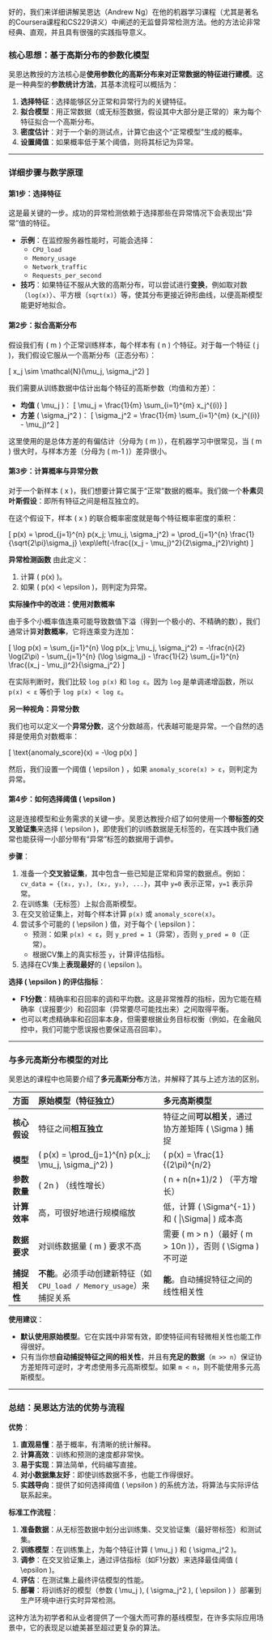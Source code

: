 好的，我们来详细讲解吴恩达（Andrew Ng）在他的机器学习课程（尤其是著名的Coursera课程和CS229讲义）中阐述的无监督异常检测方法。他的方法论非常经典、直观，并且具有很强的实践指导意义。

### 核心思想：基于高斯分布的参数化模型

吴恩达教授的方法核心是**使用参数化的高斯分布来对正常数据的特征进行建模**。这是一种典型的**参数统计方法**，其基本流程可以概括为：

1.  **选择特征**：选择能够区分正常和异常行为的关键特征。
2.  **拟合模型**：用正常数据（或无标签数据，假设其中大部分是正常的）来为每个特征拟合一个高斯分布。
3.  **密度估计**：对于一个新的测试点，计算它由这个“正常模型”生成的概率。
4.  **设置阈值**：如果概率低于某个阈值，则将其标记为异常。

---

### 详细步骤与数学原理

#### 第1步：选择特征

这是最关键的一步。成功的异常检测依赖于选择那些在异常情况下会表现出“异常”值的特征。

*   **示例**：在监控服务器性能时，可能会选择：
    *   `CPU_load`
    *   `Memory_usage`
    *   `Network_traffic`
    *   `Requests_per_second`
*   **技巧**：如果特征不服从大致的高斯分布，可以尝试进行**变换**，例如取对数（`log(x)`）、平方根（`sqrt(x)`）等，使其分布更接近钟形曲线，以便高斯模型能更好地拟合。

#### 第2步：拟合高斯分布

假设我们有 \( m \) 个正常训练样本，每个样本有 \( n \) 个特征。对于每一个特征 \( j \)，我们假设它服从一个高斯分布（正态分布）：

\[
x_j \sim \mathcal{N}(\mu_j, \sigma_j^2)
\]

我们需要从训练数据中估计出每个特征的高斯参数（均值和方差）：

*   **均值** \( \mu_j \)：
    \[
    \mu_j = \frac{1}{m} \sum_{i=1}^{m} x_j^{(i)}
    \]
*   **方差** \( \sigma_j^2 \)：
    \[
    \sigma_j^2 = \frac{1}{m} \sum_{i=1}^{m} (x_j^{(i)} - \mu_j)^2
    \]

这里使用的是总体方差的有偏估计（分母为 \( m \)），在机器学习中很常见，当 \( m \) 很大时，与样本方差（分母为 \( m-1 \)）差异很小。

#### 第3步：计算概率与异常分数

对于一个新样本 \( x \)，我们想要计算它属于“正常”数据的概率。我们做一个**朴素贝叶斯假设**：即所有特征之间是相互独立的。

在这个假设下，样本 \( x \) 的联合概率密度就是每个特征概率密度的乘积：

\[
p(x) = \prod_{j=1}^{n} p(x_j; \mu_j, \sigma_j^2) = \prod_{j=1}^{n} \frac{1}{\sqrt{2\pi}\sigma_j} \exp\left(-\frac{(x_j - \mu_j)^2}{2\sigma_j^2}\right)
\]

**异常检测函数** 由此定义：

1.  计算 \( p(x) \)。
2.  如果 \( p(x) < \epsilon \)，则判定为异常。

**实际操作中的改进：使用对数概率**

由于多个小概率值连乘可能导致数值下溢（得到一个极小的、不精确的数），我们通常计算**对数概率**，它将连乘变为连加：

\[
\log p(x) = \sum_{j=1}^{n} \log p(x_j; \mu_j, \sigma_j^2) = -\frac{n}{2} \log(2\pi) - \sum_{j=1}^{n} (\log \sigma_j) - \frac{1}{2} \sum_{j=1}^{n} \frac{(x_j - \mu_j)^2}{\sigma_j^2}
\]

在实际判断时，我们比较 `log p(x)` 和 `log ε`。因为 `log` 是单调递增函数，所以 `p(x) < ε` 等价于 `log p(x) < log ε`。

**另一种视角：异常分数**

我们也可以定义一个**异常分数**，这个分数越高，代表越可能是异常。一个自然的选择是使用负对数概率：

\[
\text{anomaly\_score}(x) = -\log p(x)
\]

然后，我们设置一个阈值 \( \epsilon \) ，如果 `anomaly_score(x) > ε`，则判定为异常。

#### 第4步：如何选择阈值 \( \epsilon \) 

这是连接模型和业务需求的关键一步。吴恩达教授介绍了如何使用一个**带标签的交叉验证集**来选择 \( \epsilon \)，即使我们的训练数据是无标签的，在实践中我们通常也能获得一小部分带有“异常”标签的数据用于调参。

**步骤**：

1.  准备一个**交叉验证集**，其中包含一些已知是正常和异常的数据点。例如：`cv_data = {(x₁, y₁), (x₂, y₂), ...}`，其中 `y=0` 表示正常，`y=1` 表示异常。
2.  在训练集（无标签）上拟合高斯模型。
3.  在交叉验证集上，对每个样本计算 `p(x)` 或 `anomaly_score(x)`。
4.  尝试多个可能的 \( \epsilon \) 值，对于每个 \( \epsilon \)：
    *   预测：如果 `p(x) < ε`，则 `y_pred = 1`（异常），否则 `y_pred = 0`（正常）。
    *   根据CV集上的真实标签 `y`，计算评估指标。
5.  选择在CV集上**表现最好**的 \( \epsilon \)。

**选择 \( \epsilon \) 的评估指标**：

*   **F1分数**：精确率和召回率的调和平均数。这是非常推荐的指标，因为它能在精确率（误报要少）和召回率（异常要尽可能找出来）之间取得平衡。
*   也可以考虑精确率和召回率本身，但需要根据业务目标权衡（例如，在金融风控中，我们可能宁愿误报也要保证高召回率）。

---

### 与多元高斯分布模型的对比

吴恩达的课程中也简要介绍了**多元高斯分布**方法，并解释了其与上述方法的区别。

| 方面           | 原始模型（特征独立）                                         | 多元高斯模型                                                 |
| :------------- | :----------------------------------------------------------- | :----------------------------------------------------------- |
| **核心假设**   | 特征之间**相互独立**                                         | 特征之间**可以相关**，通过协方差矩阵 \( \Sigma \) 捕捉       |
| **模型**       | \( p(x) = \prod_{j=1}^{n} p(x_j; \mu_j, \sigma_j^2) \)       | \( p(x) = \frac{1}{(2\pi)^{n/2}                              |
| **参数数量**   | \( 2n \) （线性增长）                                        | \( n + n(n+1)/2 \) （平方增长）                              |
| **计算效率**   | 高，可很好地进行规模缩放                                     | 低，计算 \( \Sigma^{-1} \) 和 \( \|\Sigma\| \) 成本高        |
| **数据要求**   | 对训练数据量 \( m \) 要求不高                                | 需要 \( m > n \)（最好 \( m > 10n \)），否则 \( \Sigma \) 不可逆 |
| **捕捉相关性** | **不能**。必须手动创建新特征（如 `CPU_load / Memory_usage`）来捕捉关系 | **能**。自动捕捉特征之间的线性相关性                         |

**使用建议**：
*   **默认使用原始模型**。它在实践中非常有效，即使特征间有轻微相关性也能工作得很好。
*   只有当你想**自动捕捉特征之间的相关性**，并且有**充足的数据**（`m >> n`）保证协方差矩阵可逆时，才考虑使用多元高斯模型。如果 `m < n`，则不能使用多元高斯模型。

---

### 总结：吴恩达方法的优势与流程

**优势**：
1.  **直观易懂**：基于概率，有清晰的统计解释。
2.  **计算高效**：训练和预测的速度都非常快。
3.  **易于实现**：算法简单，代码编写直接。
4.  **对小数据集友好**：即使训练数据不多，也能工作得很好。
5.  **实践导向**：提供了如何选择阈值 \( \epsilon \) 的系统方法，将算法与实际评估联系起来。

**标准工作流程**：
1.  **准备数据**：从无标签数据中划分出训练集、交叉验证集（最好带标签）和测试集。
2.  **训练模型**：在训练集上，为每个特征计算 \( \mu_j \) 和 \( \sigma_j^2 \)。
3.  **调参**：在交叉验证集上，通过评估指标（如F1分数）来选择最佳阈值 \( \epsilon \)。
4.  **评估**：在测试集上最终评估模型的性能。
5.  **部署**：将训练好的模型（参数 \( \mu_j \), \( \sigma_j^2 \), \( \epsilon \) ）部署到生产环境中进行实时异常检测。

这种方法为初学者和从业者提供了一个强大而可靠的基线模型，在许多实际应用场景中，它的表现足以媲美甚至超过更复杂的算法。